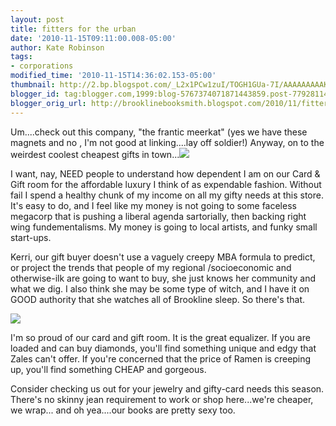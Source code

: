 ```yaml
---
layout: post
title: fitters for the urban
date: '2010-11-15T09:11:00.008-05:00'
author: Kate Robinson
tags:
- corporations
modified_time: '2010-11-15T14:36:02.153-05:00'
thumbnail: http://2.bp.blogspot.com/_L2x1PCw1zuI/TOGH1GUa-7I/AAAAAAAAAKQ/aIYdlOvbFZ4/s72-c/moose_mag_bc.jpg
blogger_id: tag:blogger.com,1999:blog-5767374071871443859.post-7792811415219292785
blogger_orig_url: http://brooklinebooksmith.blogspot.com/2010/11/fitters-for-urban.html
---
```

Um....check out this company, "the frantic meerkat" (yes we have these magnets and no , I'm not good at linking....lay off soldier!) Anyway, on to the weirdest coolest cheapest gifts in town...[![](http://2.bp.blogspot.com/_L2x1PCw1zuI/TOGH1GUa-7I/AAAAAAAAAKQ/aIYdlOvbFZ4/s400/moose_mag_bc.jpg)](http://2.bp.blogspot.com/_L2x1PCw1zuI/TOGH1GUa-7I/AAAAAAAAAKQ/aIYdlOvbFZ4/s1600/moose_mag_bc.jpg)


I want, nay, NEED people to understand how dependent I am on our Card & Gift room for the affordable luxury I think of as expendable fashion. Without fail I spend a healthy chunk of my income on all my gifty needs at this store. It's easy to do, and I feel like my money is not going to some faceless megacorp that is pushing a liberal agenda sartorially, then backing right wing fundementalisms. My money is going to local artists, and funky small start-ups.

Kerri, our gift buyer doesn't use a vaguely creepy MBA formula to predict, or project the trends that people of my regional /socioeconomic and otherwise-ilk are going to want to buy, she just knows her community and what we dig. I also think she may be some type of witch, and I have it on GOOD authority that she watches all of Brookline sleep. So there's that.

![](http://1.bp.blogspot.com/_L2x1PCw1zuI/TOGHAc-AI6I/AAAAAAAAAKI/2oe7q0Ydf_Y/s400/giftroom.bmp)



I'm so proud of our card and gift room. It is the great equalizer. If you are loaded and can buy diamonds, you'll find something unique and edgy that Zales can't offer. If you're concerned that the price of Ramen is creeping up, you'll find something CHEAP and gorgeous.



Consider checking us out for your jewelry and gifty-card needs this season. There's no skinny jean requirement to work or shop here...we're cheaper, we wrap... and oh yea....our books are pretty sexy too.



